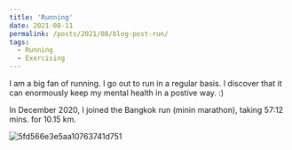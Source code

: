 ```yaml
---
title: 'Running'
date: 2021-08-11
permalink: /posts/2021/08/blog-post-run/
tags:
  - Running
  - Exercising
---
```


I am a big fan of running. I go out to run in a regular basis. I discover that it can enormously keep my mental health in a postive way. :)

In December 2020, I joined the Bangkok run (minin marathon), taking 57:12 mins. for 10.15 km.

![5fd566e3e5aa10763741d751](https://user-images.githubusercontent.com/88487585/128987861-92364a46-9695-44be-be61-c2b0b9959951.jpg)

